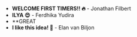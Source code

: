 * **WELCOME FIRST TIMERS!! :fire:** - Jonathan Filbert
* **ILYA :heart_eyes:** - Ferdhika Yudira
* **GREAT
* **I like this idea! :tada:** - Elan van Biljon